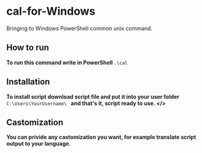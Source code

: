 # cal-for-Windows
Bringing to Windows PowerShell common unix command.

## How to run
<b> To run this command write in PowerShell </b>  <code>.\cal</code>

## Installation
<b> To install script download script file and put it into your user folder </b> <code> C:\Users\YourUsername\ </code> <b> and that's it, script ready to use. </>

## Castomization
<b> You can privide any castomization you want, for example translate script output to your language. </b>
